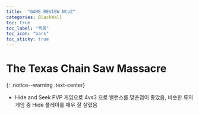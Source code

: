 ```yaml
---
title:  "GAME REVIEW NtoZ"
categories: BlackWall
toc: true
toc_label: "목록"
toc_icon: "bars"
toc_sticky: true
---
```


# The Texas Chain Saw Massacre
{: .notice--warning .text-center}

- Hide and Seek PVP 게임으로 4vs3 으로 밸런스를 맞춘점이 좋았음, 비슷한 류의 게임 중 Hide 플레이를 매우 잘 살렸음